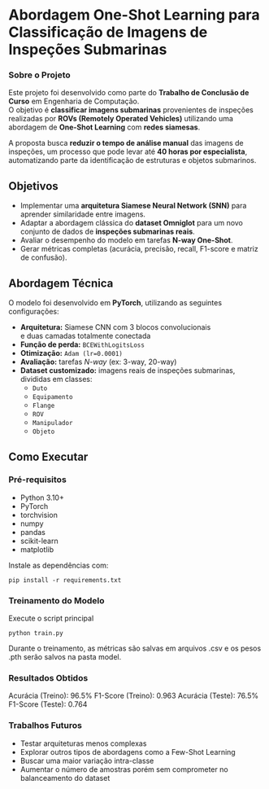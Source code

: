 # Abordagem One-Shot Learning para Classificação de Imagens de Inspeções Submarinas

### Sobre o Projeto
Este projeto foi desenvolvido como parte do **Trabalho de Conclusão de Curso** em Engenharia de Computação.  
O objetivo é **classificar imagens submarinas** provenientes de inspeções realizadas por **ROVs (Remotely Operated Vehicles)** utilizando uma abordagem de **One-Shot Learning** com **redes siamesas**.

A proposta busca **reduzir o tempo de análise manual** das imagens de inspeções, um processo que pode levar até **40 horas por especialista**, automatizando parte da identificação de estruturas e objetos submarinos.

## Objetivos

- Implementar uma **arquitetura Siamese Neural Network (SNN)** para aprender similaridade entre imagens.  
- Adaptar a abordagem clássica do **dataset Omniglot** para um novo conjunto de dados de **inspeções submarinas reais**.  
- Avaliar o desempenho do modelo em tarefas **N-way One-Shot**.  
- Gerar métricas completas (acurácia, precisão, recall, F1-score e matriz de confusão).

## Abordagem Técnica

O modelo foi desenvolvido em **PyTorch**, utilizando as seguintes configurações:

- **Arquitetura:** Siamese CNN com 3 blocos convolucionais  
  e duas camadas totalmente conectada 
- **Função de perda:** `BCEWithLogitsLoss`  
- **Otimização:** `Adam (lr=0.0001)`  
- **Avaliação:** tarefas *N-way* (ex: 3-way, 20-way)  
- **Dataset customizado:** imagens reais de inspeções submarinas, divididas em classes:  
  - `Duto`   
  - `Equipamento`  
  - `Flange`  
  - `ROV`
  - `Manipulador`
  - `Objeto`

## Como Executar

### Pré-requisitos

- Python 3.10+
- PyTorch
- torchvision
- numpy
- pandas
- scikit-learn
- matplotlib

Instale as dependências com:

```
pip install -r requirements.txt
```

### Treinamento do Modelo

Execute o script principal

```
python train.py
```

Durante o treinamento, as métricas são salvas em arquivos .csv e os pesos .pth serão salvos na pasta model.

### Resultados Obtidos

Acurácia (Treino): 96.5%
F1-Score (Treino): 0.963
Acurácia (Teste): 76.5%
F1-Score (Teste): 0.764

### Trabalhos Futuros

* Testar arquiteturas menos complexas
* Explorar outros tipos de abordagens como a Few-Shot Learning
* Buscar uma maior variação intra-classe
* Aumentar o número de amostras porém sem comprometer no balanceamento do dataset

